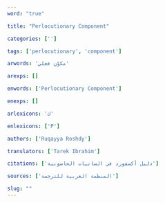 ```yaml
---
word: "true"

title: "Perlocutionary Component"

categories: ['']

tags: ['perlocutionary', 'component']

arwords: 'مكوّن فعلي'

arexps: []

enwords: ['Perlocutionary Component']

enexps: []

arlexicons: 'ك'

enlexicons: ['P']

authors: ['Ruqayya Roshdy']

translators: ['Tarek Ibrahim']

citations: ['دليل أكسفورد في السانيات الحاسوبية']

sources: ['المنظمة العربية للترجمة']

slug: ""
---
```

